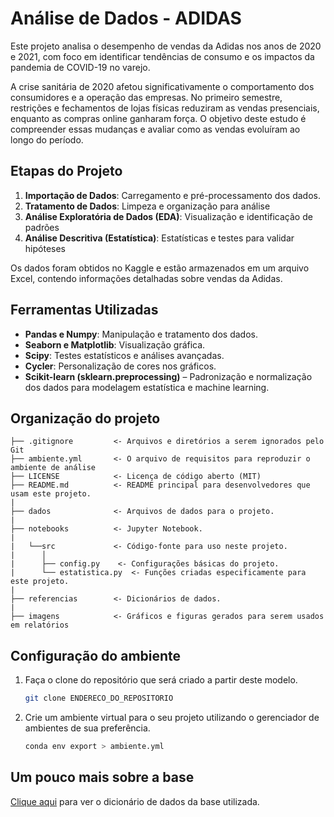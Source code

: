 # Análise de Dados - ADIDAS

Este projeto analisa o desempenho de vendas da Adidas nos anos de 2020 e 2021, com foco em identificar tendências de consumo e os impactos da pandemia de COVID-19 no varejo.

A crise sanitária de 2020 afetou significativamente o comportamento dos consumidores e a operação das empresas. No primeiro semestre, restrições e fechamentos de lojas físicas reduziram as vendas presenciais, enquanto as compras online ganharam força. O objetivo deste estudo é compreender essas mudanças e avaliar como as vendas evoluíram ao longo do período.

## Etapas do Projeto

1. **Importação de Dados**: Carregamento e pré-processamento dos dados.
2. **Tratamento de Dados**: Limpeza e organização para análise
3. **Análise Exploratória de Dados (EDA)**: Visualização e identificação de padrões
4. **Análise Descritiva (Estatística)**: Estatísticas e testes para validar hipóteses

Os dados foram obtidos no Kaggle e estão armazenados em um arquivo Excel, contendo informações detalhadas sobre vendas da Adidas.

## Ferramentas Utilizadas

- **Pandas e Numpy**: Manipulação e tratamento dos dados.
- **Seaborn e Matplotlib**: Visualização gráfica.
- **Scipy**: Testes estatísticos e análises avançadas.
- **Cycler**: Personalização de cores nos gráficos.
- **Scikit-learn (sklearn.preprocessing)** – Padronização e normalização dos dados para modelagem estatística e machine learning.  

## Organização do projeto

```
├── .gitignore         <- Arquivos e diretórios a serem ignorados pelo Git
├── ambiente.yml       <- O arquivo de requisitos para reproduzir o ambiente de análise
├── LICENSE            <- Licença de código aberto (MIT)
├── README.md          <- README principal para desenvolvedores que usam este projeto.
|
├── dados              <- Arquivos de dados para o projeto.
|
├── notebooks          <- Jupyter Notebook.
|
|   └──src             <- Código-fonte para uso neste projeto.
|      │
|      ├── config.py    <- Configurações básicas do projeto.
|      └── estatistica.py  <- Funções criadas especificamente para este projeto.
|
├── referencias        <- Dicionários de dados.
|
├── imagens            <- Gráficos e figuras gerados para serem usados em relatórios
```

## Configuração do ambiente

1. Faça o clone do repositório que será criado a partir deste modelo.

    ```bash
    git clone ENDERECO_DO_REPOSITORIO
    ```

2. Crie um ambiente virtual para o seu projeto utilizando o gerenciador de ambientes de sua preferência.

    ```bash
    conda env export > ambiente.yml
    ```

## Um pouco mais sobre a base

[Clique aqui](referenciais/dicionario_de_dados.md) para ver o dicionário de dados da base utilizada.